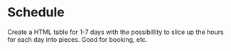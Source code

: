 # Schedule
Create a HTML table for 1-7 days with the possibillity to slice up the hours for each day into pieces. Good for booking, etc.
